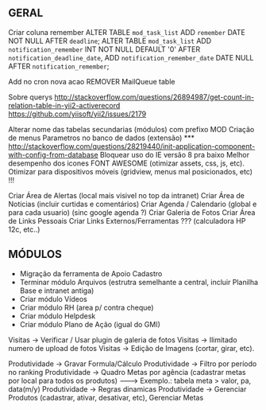 GERAL
--------------------

Criar coluna remember
ALTER TABLE `mod_task_list` ADD `remember` DATE NOT NULL AFTER `deadline`;
ALTER TABLE `mod_task_list` ADD `notification_remember` INT NOT NULL DEFAULT '0' AFTER `notification_deadline_date`, ADD `notification_remember_date` DATE NULL AFTER `notification_remember`;

Add no cron nova acao
REMOVER MailQueue table

Sobre querys
http://stackoverflow.com/questions/26894987/get-count-in-relation-table-in-yii2-activerecord
https://github.com/yiisoft/yii2/issues/2179

Alterar nome das tabelas secundarias (módulos) com prefixo MOD
Criação de menus
Parametros no banco de dados (extensão)
*** http://stackoverflow.com/questions/28219440/init-application-component-with-config-from-database
Bloquear uso do IE versão 8 pra baixo
Melhor desempenho dos icones FONT AWESOME (otimizar assets, css, js, etc).
Otimizar para dispositivos móveis (gridview, menus mal posicionados, etc) !!!

Criar Área de Alertas (local mais visivel no top da intranet)
Criar Área de Notícias (incluir curtidas e comentários)
Criar Agenda / Calendario (global e para cada usuario) (sinc google agenda ?)
Criar Galeria de Fotos
Criar Área de Links Pessoais
Criar Links Externos/Ferramentas ??? (calculadora HP 12c, etc..)

MÓDULOS
--------------------
- Migração da ferramenta de Apoio Cadastro
- Terminar módulo Arquivos (estrutra semelhante a central, incluir Planilha Base e intranet antiga)
- Criar módulo Vídeos
- Criar módulo RH (area p/ contra cheque)
- Criar módulo Helpdesk
- Criar módulo Plano de Ação (igual do GMI)

Visitas -> Verificar / Usar plugin de galeria de fotos
Visitas -> Ilimitado numero de upload de fotos
Visitas -> Edição de Imagens (cortar, girar, etc).

Produtividade -> Gravar Formula/Cálculo
Produtividade -> Filtro por período no ranking
Produtividade -> Quadro Metas por agência (cadastrar metas por local para todos os produtos)
  ---> Exemplo.: tabela meta > valor, pa, data(m/y)
Produtividade -> Regras dinamicas
Produtividade -> Gerenciar Produtos (cadastrar, ativar, desativar, etc), Gerenciar Metas